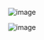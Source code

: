 ![image](https://github.com/user-attachments/assets/70dc635b-82b5-4173-ad05-bc2b57a76fc7)

![image](https://github.com/user-attachments/assets/f6363002-6060-42c7-be3b-837107148163)


